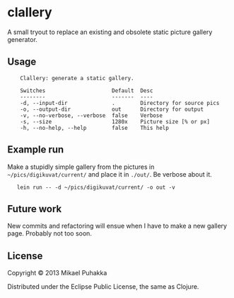 # clallery

A small tryout to replace an existing and obsolete static picture
gallery generator.

## Usage

```
    Clallery: generate a static gallery. 

    Switches                     Default  Desc                      
    --------                     -------  ----                      
    -d, --input-dir              .        Directory for source pics 
    -o, --output-dir             out      Directory for output      
    -v, --no-verbose, --verbose  false    Verbose                   
    -s, --size                   1280x    Picture size [% or px]    
    -h, --no-help, --help        false    This help    
```

## Example run

Make a stupidly simple gallery from the pictures in
`~/pics/digikuvat/current/` and place it in `./out/`. Be verbose about
it.

```
   lein run -- -d ~/pics/digikuvat/current/ -o out -v
```


## Future work

New commits and refactoring will ensue when I have to make a new
gallery page. Probably not too soon.
  

## License

Copyright © 2013 Mikael Puhakka

Distributed under the Eclipse Public License, the same as Clojure.
